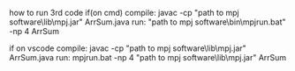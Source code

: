 how to run 3rd code
if(on cmd)
compile: javac -cp "path to mpj software\lib\mpj.jar" ArrSum.java
run: "path to mpj software\bin\mpjrun.bat" -np 4 ArrSum


if on vscode
compile: javac -cp "path to mpj software\lib\mpj.jar" ArrSum.java
run: mpjrun.bat -np 4 "path to mpj software\lib\mpj.jar" ArrSum
